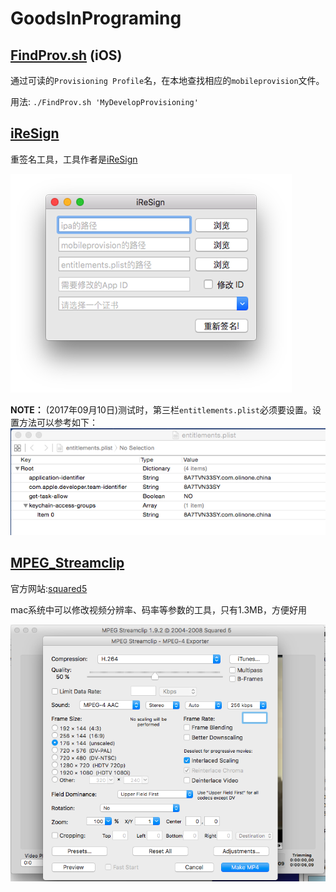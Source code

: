 # GoodsInPrograming

## [FindProv.sh](./FindProv.sh) (iOS)

通过可读的`Provisioning Profile`名，在本地查找相应的`mobileprovision`文件。

用法: `./FindProv.sh 'MyDevelopProvisioning'`

## [iReSign](./iReSign)

重签名工具，工具作者是[iReSign](https://github.com/maciekish/iReSign)

![](images/iresign.png)

**NOTE：** (2017年09月10日)测试时，第三栏`entitlements.plist`必须要设置。设置方法可以参考如下：
![](images/resign_entitlement.png)

## [MPEG_Streamclip](./video/MPEG_Streamclip_1.9.2.dmg)

官方网站:[squared5](http://www.squared5.com/)

mac系统中可以修改视频分辨率、码率等参数的工具，只有1.3MB，方便好用

![MPEG_Streamclip](images/MPEG_Streamclip.png)
